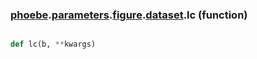 ### [phoebe](phoebe.md).[parameters](phoebe.parameters.md).[figure](phoebe.parameters.figure.md).[dataset](phoebe.parameters.figure.dataset.md).lc (function)


```py

def lc(b, **kwargs)

```


